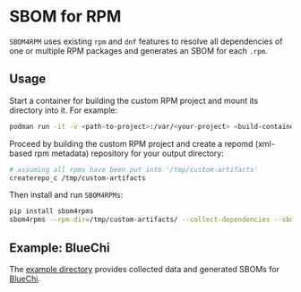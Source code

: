 # SBOM for RPM

`SBOM4RPM` uses existing `rpm` and `dnf` features to resolve all dependencies of one or multiple RPM packages and generates an SBOM for each `.rpm`. 

## Usage

Start a container for building the custom RPM project and mount its directory into it. For example:
```bash
podman run -it -v <path-to-project>:/var/<your-project> <build-container> /bin/bash
```

Proceed by building the custom RPM project and create a repomd (xml-based rpm metadata) repository for your output directory:
```bash
# assuming all rpms have been put into '/tmp/custom-artifacts'
createrepo_c /tmp/custom-artifacts
```

Then install and run `SBOM4RPMs`:

```bash
pip install sbom4rpms
sbom4rpms --rpm-dir=/tmp/custom-artifacts/ --collect-dependencies --sbom-format=spdx --sbom-dir=sboms
```

## Example: BlueChi

The [example directory](https://github.com/engelmi/sbom4rpm/tree/main/example) provides collected data and generated SBOMs for [BlueChi](https://github.com/eclipse-bluechi/bluechi/). 
